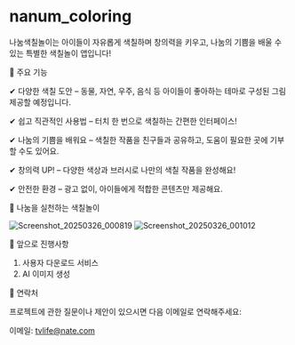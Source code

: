 # nanum_coloring

나눔색칠놀이는 아이들이 자유롭게 색칠하며 창의력을 키우고, 나눔의 기쁨을 배울 수 있는 특별한 색칠놀이 앱입니다!


🎨 주요 기능

✔ 다양한 색칠 도안 – 동물, 자연, 우주, 음식 등 아이들이 좋아하는 테마로 구성된 그림 제공할 예정입니다.

✔ 쉽고 직관적인 사용법 – 터치 한 번으로 색칠하는 간편한 인터페이스!

✔ 나눔의 기쁨을 배워요 – 색칠한 작품을 친구들과 공유하고, 도움이 필요한 곳에 기부할 수도 있어요.

✔ 창의력 UP! – 다양한 색상과 브러시로 나만의 색칠 작품을 완성해요!

✔ 안전한 환경 – 광고 없이, 아이들에게 적합한 콘텐츠만 제공해요.



💖 나눔을 실천하는 색칠놀이


![Screenshot_20250326_000819](https://github.com/user-attachments/assets/93bfe20c-a330-4930-a8cf-c152f5ffb552)
![Screenshot_20250326_001012](https://github.com/user-attachments/assets/91fceedf-0ae9-4a4b-a1cf-928c01120572)





🎨 앞으로 진행사항

1. 사용자 다운로드 서비스
2. AI 이미지 생성


💖 연락처

프로젝트에 관한 질문이나 제안이 있으시면 다음 이메일로 연락해주세요:

이메일: tvlife@nate.com
